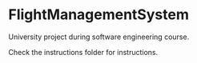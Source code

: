 # FlightManagementSystem
University project during software engineering course.

Check the instructions folder for instructions.
